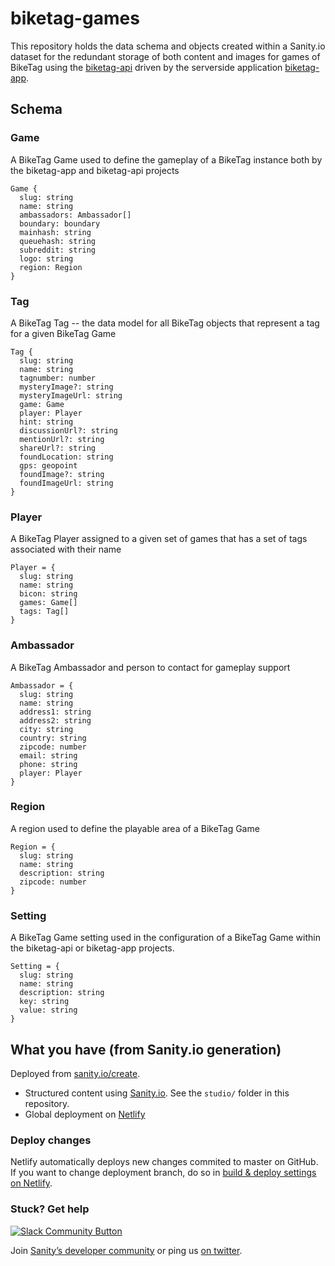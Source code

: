 # biketag-games 

This repository holds the data schema and objects created within a Sanity.io dataset for the redundant storage of both content and images for games of BikeTag using the [biketag-api](https://npmjs.com/package/biketag) driven by the serverside application [biketag-app](https://npmjs.com/package/biketag-app). 

## Schema

### Game
A BikeTag Game used to define the gameplay of a BikeTag instance both by the biketag-app and biketag-api projects
```
Game {
  slug: string
  name: string
  ambassadors: Ambassador[]
  boundary: boundary
  mainhash: string
  queuehash: string
  subreddit: string
  logo: string
  region: Region
}
```

### Tag
A BikeTag Tag -- the data model for all BikeTag objects that represent a tag for a given BikeTag Game
```
Tag {
  slug: string
  name: string
  tagnumber: number
  mysteryImage?: string
  mysteryImageUrl: string
  game: Game
  player: Player
  hint: string
  discussionUrl?: string
  mentionUrl?: string
  shareUrl?: string
  foundLocation: string
  gps: geopoint
  foundImage?: string
  foundImageUrl: string
}
```

### Player
A BikeTag Player assigned to a given set of games that has a set of tags associated with their name
```
Player = {
  slug: string
  name: string
  bicon: string
  games: Game[]
  tags: Tag[]
}
```

### Ambassador
A BikeTag Ambassador and person to contact for gameplay support
```
Ambassador = {
  slug: string
  name: string
  address1: string
  address2: string
  city: string
  country: string
  zipcode: number
  email: string
  phone: string
  player: Player
}
```

### Region
A region used to define the playable area of a BikeTag Game
```
Region = {
  slug: string
  name: string
  description: string
  zipcode: number
}
```

### Setting
A BikeTag Game setting used in the configuration of a BikeTag Game within the biketag-api or biketag-app projects.
```
Setting = {
  slug: string
  name: string
  description: string
  key: string
  value: string
}
```

## What you have (from Sanity.io generation)
Deployed from [sanity.io/create](https://www.sanity.io/create/?template=sanity-io%2Fsanity-template-translation-examples).

- Structured content using [Sanity.io](https://www.sanity.io). See the `studio/` folder in this repository.
- Global deployment on [Netlify](https://netlify.com)

### Deploy changes

Netlify automatically deploys new changes commited to master on GitHub. If you want to change deployment branch, do so in [build & deploy settings on Netlify](https://www.netlify.com/docs/continuous-deployment/#branches-deploys).

### Stuck? Get help

[![Slack Community Button](https://slack.sanity.io/badge.svg)](https://slack.sanity.io/)

Join [Sanity’s developer community](https://slack.sanity.io) or ping us [on twitter](https://twitter.com/sanity_io).
